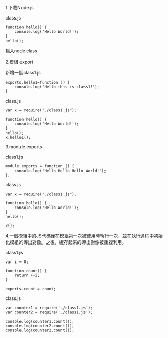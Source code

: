 1.下載Node.js

class.js
```
function hello() {
    console.log('Hello World!');
}
hello();
```
輸入node class

2.模組
export

新增一個class1.js
```
exports.hello1=function () {
    console.log('Hello this is class1!');
}

```
class.js
```
var x = require("./class1.js");

function hello() {
    console.log('Hello World!');
}
hello();
x.hello1();
```
3.module.exports

class1.js
```
module.exports = function () {
    console.log('Hello Hello Hello World!');
};
```

class.js
```
var x = require("./class1.js");

function hello() {
    console.log('Hello World!');
}
hello();

x();
```

4.一個模組中的JS代碼僅在模組第一次被使用時執行一次，並在執行過程中初始化模組的導出對像。之後，緩存起來的導出對像被重複利用。

class1.js
```
var i = 0;

function count() {
    return ++i;
}

exports.count = count;
```
class.js
```
var counter1 = require('./class1.js');
var counter2 = require('./class1.js');

console.log(counter1.count());
console.log(counter2.count());
console.log(counter2.count());
```